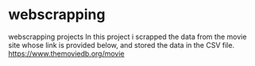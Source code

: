 # webscrapping
webscrapping projects 
In this project i scrapped the data from the movie site whose link is provided below, and stored the
data in the CSV file.
https://www.themoviedb.org/movie
